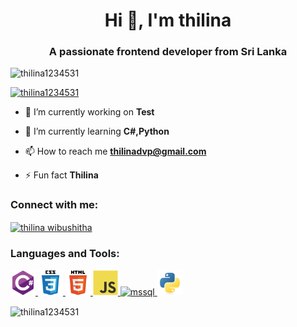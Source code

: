<h1 align="center">Hi 👋, I'm thilina</h1>
<h3 align="center">A passionate frontend developer from Sri Lanka</h3>

<p align="left"> <img src="https://komarev.com/ghpvc/?username=thilina1234531&label=Profile%20views&color=0e75b6&style=flat" alt="thilina1234531" /> </p>

<p align="left"> <a href="https://github.com/ryo-ma/github-profile-trophy"><img src="https://github-profile-trophy.vercel.app/?username=thilina1234531" alt="thilina1234531" /></a> </p>

- 🔭 I’m currently working on **Test**

- 🌱 I’m currently learning **C#,Python**

- 📫 How to reach me **thilinadvp@gmail.com**

- ⚡ Fun fact **Thilina**

<h3 align="left">Connect with me:</h3>
<p align="left">
<a href="https://fb.com/thilina wibushitha" target="blank"><img align="center" src="https://raw.githubusercontent.com/rahuldkjain/github-profile-readme-generator/master/src/images/icons/Social/facebook.svg" alt="thilina wibushitha" height="30" width="40" /></a>
</p>

<h3 align="left">Languages and Tools:</h3>
<p align="left"> <a href="https://www.w3schools.com/cs/" target="_blank" rel="noreferrer"> <img src="https://raw.githubusercontent.com/devicons/devicon/master/icons/csharp/csharp-original.svg" alt="csharp" width="40" height="40"/> </a> <a href="https://www.w3schools.com/css/" target="_blank" rel="noreferrer"> <img src="https://raw.githubusercontent.com/devicons/devicon/master/icons/css3/css3-original-wordmark.svg" alt="css3" width="40" height="40"/> </a> <a href="https://www.w3.org/html/" target="_blank" rel="noreferrer"> <img src="https://raw.githubusercontent.com/devicons/devicon/master/icons/html5/html5-original-wordmark.svg" alt="html5" width="40" height="40"/> </a> <a href="https://developer.mozilla.org/en-US/docs/Web/JavaScript" target="_blank" rel="noreferrer"> <img src="https://raw.githubusercontent.com/devicons/devicon/master/icons/javascript/javascript-original.svg" alt="javascript" width="40" height="40"/> </a> <a href="https://www.microsoft.com/en-us/sql-server" target="_blank" rel="noreferrer"> <img src="https://www.svgrepo.com/show/303229/microsoft-sql-server-logo.svg" alt="mssql" width="40" height="40"/> </a> <a href="https://www.python.org" target="_blank" rel="noreferrer"> <img src="https://raw.githubusercontent.com/devicons/devicon/master/icons/python/python-original.svg" alt="python" width="40" height="40"/> </a> </p>

<p><img align="center" src="https://github-readme-stats.vercel.app/api/top-langs?username=thilina1234531&show_icons=true&locale=en&layout=compact" alt="thilina1234531" /></p>
